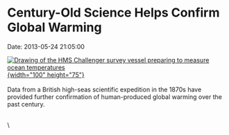 Century-Old Science Helps Confirm Global Warming
================================================

Date: 2013-05-24 21:05:00

[![Drawing of the HMS Challenger survey vessel preparing to measure
ocean
temperatures](http://www.jpl.nasa.gov/images/earth/20130524/earth20130524-th.jpg){width="100"
height="75"}](http://www.jpl.nasa.gov/news/news.cfm?release=2013-175&rn=news.xml&rst=3804)\
\
Data from a British high-seas scientific expedition in the 1870s have
provided further confirmation of human-produced global warming over the
past century.

\
\
